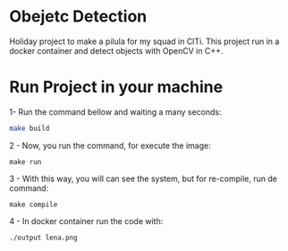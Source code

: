 # Obejetc Detection
Holiday project to make a pilula for my squad in CITi. This project run in a docker container and detect objects with OpenCV in C++.

# Run Project in your machine
1- Run the command bellow and waiting a many seconds:
```sh
make build
```
2 - Now, you run the command, for execute the image:
```
make run
```
3 - With this way, you will can see the system, but for re-compile, run de command:
```
make compile
```
4 - In docker container run the code with:
```
./output lena.png
```
